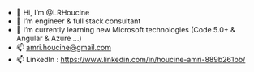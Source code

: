 - 👋 Hi, I’m @LRHoucine
- 👀 I’m engineer & full stack consultant
- 🌱 I’m currently learning new Microsoft technologies (Code 5.0+ & Angular & Azure ...)
- 📫 amri.houcine@gmail.com
- 📫 LinkedIn : https://www.linkedin.com/in/houcine-amri-889b261bb/
